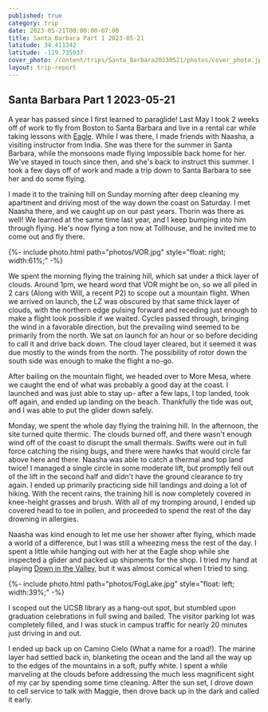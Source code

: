 ```yaml
---
published: true
category: trip
date: 2023-05-21T00:00:00-07:00
title: Santa Barbara Part 1 2023-05-21
latitude: 34.411342
latitude: -119.735937
cover_photo: /content/trips/Santa_Barbara20230521/photos/cover_photo.jpg
layout: trip-report
---
```



## Santa Barbara Part 1 2023-05-21


A year has passed since I first learned to paraglide! Last May I took 2 weeks off of work to fly from Boston to Santa Barbara and live in a rental car while taking lessons with [Eagle](https://www.paragliding.com/). While I was there, I made friends with Naasha, a visiting instructor from India. She was there for the summer in Santa Barbara, while the monsoons made flying impossible back home for her. We've stayed in touch since then, and she's back to instruct this summer. I took a few days off of work and made a trip down to Santa Barbara to see her and do some flying. 

I made it to the training hill on Sunday morning after deep cleaning my apartment and driving most of the way down the coast on Saturday. I met Naasha there, and we caught up on our past years. Thorin was there as well! We learned at the same time last year, and I keep bumping into him through flying. He's now flying a ton now at Tollhouse, and he invited me to come out and fly there. 

{%- include photo.html 
    path="photos/VOR.jpg"
    style="float: right; width:61%;"
-%}

We spent the morning flying the training hill, which sat under a thick layer of clouds. Around 1pm, we heard word that VOR might be on, so we all piled in 2 cars (Along with Will, a recent P2) to scope out a mountain flight. When we arrived on launch, the LZ was obscured by that same thick layer of clouds, with the northern edge pulsing forward and receding just enough to make a flight look possible if we waited. Cycles passed through, bringing the wind in a favorable direction, but the prevailing wind seemed to be primarily from the north. We sat on launch for an hour or so before deciding to call it and drive back down. The cloud layer cleared, but it seemed it was due mostly to the winds from the north. The possibility of rotor down the south side was enough to make the flight a no-go. 

After bailing on the mountain flight, we headed over to More Mesa, where we caught the end of what was probably a good day at the coast. I launched and was just able to stay up- after a few laps, I top landed, took off again, and ended up landing on the beach. Thankfully the tide was out, and I was able to put the glider down safely.

Monday, we spent the whole day flying the training hill. In the afternoon, the site turned quite thermic. The clouds burned off, and there wasn't enough wind off of the coast to disrupt the small thermals. Swifts were out in full force catching the rising bugs, and there were hawks that would circle far above here and there. Naasha was able to catch a thermal and top land twice! I managed a single circle in some moderate lift, but promptly fell out of the lift in the second half and didn't have the ground clearance to try again. I ended up primarily practicing side hill landings and doing a lot of hiking. With the recent rains, the training hill is now completely covered in knee-height grasses and brush. With all of my tromping around, I ended up covered head to toe in pollen, and proceeded to spend the rest of the day drowning in allergies. 

Naasha was kind enough to let me use her shower after flying, which made a world of a difference, but I was still a wheezing mess the rest of the day. I spent a little while hanging out with her at the Eagle shop while she inspected a glider and packed up shipments for the shop. I tried my hand at playing [Down in the Valley](https://www.youtube.com/watch?v=2iSQGWpy0qY), but it was almost comical when I tried to sing.

{%- include photo.html 
    path="photos/FogLake.jpg"
    style="float: left; width:39%;"
-%}

I scoped out the UCSB library as a hang-out spot, but stumbled upon graduation celebrations in full swing and bailed. The visitor parking lot was completely filled, and I was stuck in campus traffic for nearly 20 minutes just driving in and out. 

I ended up back up on Camino Cielo (What a name for a road!). The marine layer had settled back in, blanketing the ocean and the land all the way up to the edges of the mountains in a soft, puffy white. I spent a while marveling at the clouds before addressing the much less magnificent sight of my car by spending some time cleaning. After the sun set, I drove down to cell service to talk with Maggie, then drove back up in the dark and called it early. 




